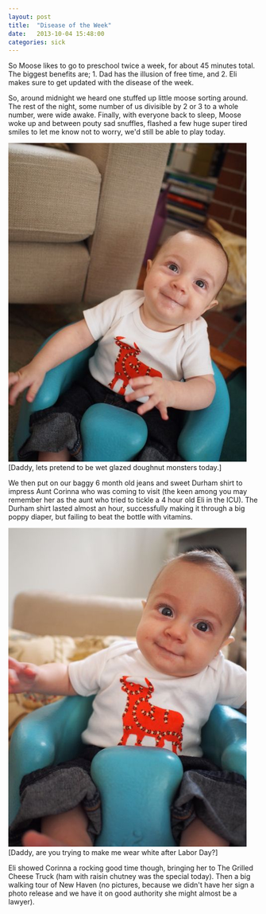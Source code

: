 ```yaml
---
layout: post
title:  "Disease of the Week"
date:   2013-10-04 15:48:00
categories: sick
---
```


So Moose likes to go to preschool twice a week, for about 45 minutes total. The biggest benefits are; 1. Dad has the illusion of free time, and 2. Eli makes sure to get updated with the disease of the week.

So, around midnight we heard one stuffed up little moose sorting around. The rest of the night, some number of us divisible by 2 or 3 to a whole number, were wide awake. Finally, with everyone back to sleep, Moose woke up and between pouty sad snuffles, flashed a few huge super tired smiles to let me know not to worry, we'd still be able to play today.

![](/images/PA040146.jpg "Walkin.")
\[Daddy, lets pretend to be wet glazed doughnut monsters today.\]

We then put on our baggy 6 month old jeans and sweet Durham shirt to impress Aunt Corinna who was coming to visit (the keen among you may remember her as the aunt who tried to tickle a 4 hour old Eli in the ICU). The Durham shirt lasted almost an hour, successfully making it through a big poppy diaper, but failing to beat the bottle with vitamins.

![](/images/PA040148.jpg "Walkin.")
\[Daddy, are you trying to make me wear white after Labor Day?\]

Eli showed Corinna a rocking good time though, bringing her to The Grilled Cheese Truck (ham with raisin chutney was the special today). Then a big walking tour of New Haven (no pictures, because we didn't have her sign a photo release and we have it on good authority she might almost be a lawyer).